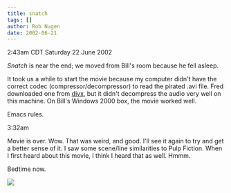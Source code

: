```yaml
---
title: snatch
tags: []
author: Rob Nugen
date: 2002-06-21
---
```


<p class=date>2:43am CDT Saturday 22 June 2002</p>

<p><em>Snatch</em> is near the end; we moved from Bill's room because
he fell asleep.</p>

<p>It took us a while to start the movie because my computer didn't
have the correct codec (compressor/decompressor) to read the pirated
.avi file.  Fred downloaded one from <a
href="http://www.divx.com">divx</a>, but it didn't decompress the
audio very well on this machine.  On Bill's Windows 2000 box, the
movie worked well. </p>

<p>Emacs rules.</p>

<p class=date>3:32am</p>

<p>Movie is over.  Wow.  That was weird, and good.  I'll see it again
to try and get a better sense of it.  I saw some scene/line
similarities to Pulp Fiction.  When I first heard about this movie, I
think I heard that as well.  Hmmm.</p>

<p>Bedtime now.</p>

<p><img src='/images/rob/wL-ROB.gif'/></p>


